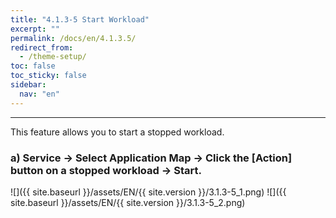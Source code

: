 ```yaml
---
title: "4.1.3-5 Start Workload"
excerpt: ""
permalink: /docs/en/4.1.3.5/
redirect_from:
  - /theme-setup/
toc: false
toc_sticky: false
sidebar:
  nav: "en"
---
```



---

This feature allows you to start a stopped workload.

### a\) Service → Select Application Map → Click the [Action] button on a stopped workload → Start.
![]({{ site.baseurl }}/assets/EN/{{ site.version }}/3.1.3-5_1.png)
![]({{ site.baseurl }}/assets/EN/{{ site.version }}/3.1.3-5_2.png)
